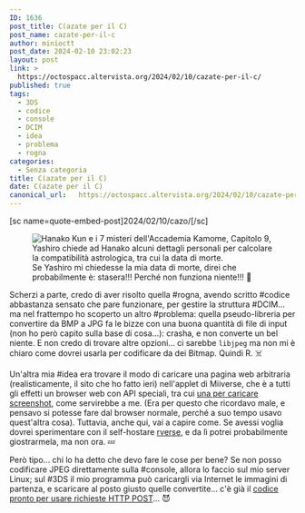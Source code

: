 ```yaml
---
ID: 1636
post_title: C(azate per il C)
post_name: cazate-per-il-c
author: minioctt
post_date: 2024-02-10 23:02:23
layout: post
link: >
  https://octospacc.altervista.org/2024/02/10/cazate-per-il-c/
published: true
tags:
  - 3DS
  - codice
  - console
  - DCIM
  - idea
  - problema
  - rogna
categories:
  - Senza categoria
title: C(azate per il C)
date: C(azate per il C)
canonical_url:   https://octospacc.altervista.org/2024/02/10/cazate-per-il-c/
---
```

<!-- wp:paragraph -->
<p>[sc name=quote-embed-post]2024/02/10/cazo/[/sc]</p>
<!-- /wp:paragraph -->

<!-- wp:paragraph -->
<p></p>
<!-- /wp:paragraph -->

<!-- wp:image {"id":1635,"sizeSlug":"large"} -->
<figure class="wp-block-image size-large"><img src="{{site.cdnurl}}/assets/uploads/2024/02/20240210_2157354602628971234351972-960x317.jpg" alt="Hanako Kun e i 7 misteri dell'Accademia Kamome, Capitolo 9, Yashiro chiede ad Hanako alcuni dettagli personali per calcolare la compatibilità astrologica, tra cui la data di morte." class="wp-image-1635"/><figcaption class="wp-element-caption">Se Yashiro mi chiedesse la mia data di morte, direi che probabilmente è: stasera!!! Perché non funziona niente!!! 🥰</figcaption></figure>
<!-- /wp:image -->

<!-- wp:paragraph -->
<p></p>
<!-- /wp:paragraph -->

<!-- wp:paragraph -->
<p>Scherzi a parte, credo di aver risolto quella #rogna, avendo scritto #codice abbastanza sensato che pare funzionare, per gestire la struttura #DCIM... ma nel frattempo ho scoperto un altro #problema: quella pseudo-libreria per convertire da BMP a JPG fa le bizze con una buona quantità di file di input (non ho però capito sulla base di cosa...): crasha, e non converte un bel niente. E non credo di trovare altre opzioni... ci sarebbe <code>libjpeg</code> ma non mi è chiaro come dovrei usarla per codificare da dei Bitmap. Quindi R. ☠️</p>
<!-- /wp:paragraph -->

<!-- wp:paragraph -->
<p>Un'altra mia #idea era trovare il modo di caricare una pagina web arbitraria (realisticamente, il sito che ho fatto ieri) nell'applet di Miiverse, che è a tutti gli effetti un browser web con API speciali, tra cui <a href="https://github.com/KaeruTeam/miiverse-docs/wiki/Cave-Capture-API">una per caricare screenshot</a>, come servirebbe a me. (Era per questo che ricordavo male, e pensavo si potesse fare dal browser normale, perché a suo tempo usavo quest'altra cosa). Tuttavia, anche qui, vai a capire come. Se avessi voglia dovrei sperimentare con il self-hostare <a href="https://github.com/rverseTeam/rverse2">rverse</a>, e da lì potrei probabilmente giostrarmela, ma non ora. 💤️</p>
<!-- /wp:paragraph -->

<!-- wp:paragraph -->
<p>Però tipo... chi lo ha detto che devo fare le cose per bene? Se non posso codificare JPEG direttamente sulla #console, allora lo faccio sul mio server Linux; sul #3DS il mio programma può caricargli via Internet le immagini di partenza, e scaricare al posto giusto quelle convertite... c'è già il <a href="https://github.com/devkitPro/3ds-examples/tree/master/network/http_post">codice pronto per usare richieste HTTP POST</a>... 😈️</p>
<!-- /wp:paragraph -->